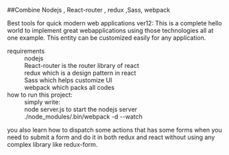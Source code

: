 ##Combine Nodejs , React-router , redux ,Sass, webpack 

Best tools for quick modern web applications
ver12:
This is a complete hello world to implement great webapplications
 using those technologies all at one example. This entity can
 be customized easily for any application.

<dl>
 <dt>requirements</dt>
  <dd>nodejs</dd>
  <dd>React-router is the router library of react</dd>
  <dd>redux which is a design pattern in react</dd>  
  <dd>Sass which helps customize UI</dd>
  <dd>webpack which packs all codes</dd>    
  
 <dt>how to run this project:</dt>
  <dd>simply write: </dd>
  <dd>node server.js to start the nodejs server</dd>
  <dd>./node_modules/.bin/webpack -d --watch</dd>
</dl>

you also learn how to dispatch some actions that has some forms
when you need to submit a form and do it in both redux and react without
using any complex library like redux-form. 

 

